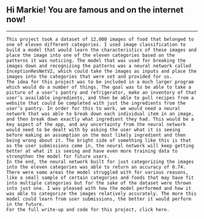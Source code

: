 ## Hi Markie! You are famous and on the internet now!
---
    This project took a dataset of 12,000 images of food that belonged to one of eleven different categories. I used image classification to build a model that would learn the characteristics of these images and place the image into one of the eleven categories based on the patterns it was noticing. The model that was used for breaking the images down and recognizing the patterns was a neural network called InceptionResNetV2, which could take the images as inputs and place the images into the categories that were set and provided for us. 
    The idea for this project was to be included in a much larger program which would do a number of things. The goal was to be able to take a picture of a user’s pantry and refrigerator, make an inventory of that user’s available ingredients, and then be able to pull recipes from a website that could be completed with just the ingredients from the user’s pantry. In order for this to work, we would need a neural network that was able to break down each individual item in an image, and then break down exactly what ingredient they had. This would be a key aspect of the app, and any uncertainty from the neural network would need to be dealt with by asking the user what it is seeing before making an assumption on the most likely ingredient and then being wrong about it. The bright side of something like this is that as the user submissions come in, the neural network will keep getting better at what it is seeing and have even more training data to strengthen the model for future users. 
    In the end, the neural network built for just categorizing the images into the eleven categories was able to return an accuracy of 0.74. There were some areas the model struggled with for various reasons, like a small sample of certain categories and foods that may have fit into multiple categories but for the sake of the dataset were thrown into just one. I was pleased with how the model performed and how it was able to categorize the images relatively accurately. The more this model could learn from user submissions, the better it would perform in the future. 
    For the full write-up and code for this project, click here.
